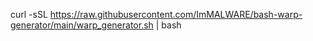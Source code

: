 curl -sSL https://raw.githubusercontent.com/ImMALWARE/bash-warp-generator/main/warp_generator.sh | bash

